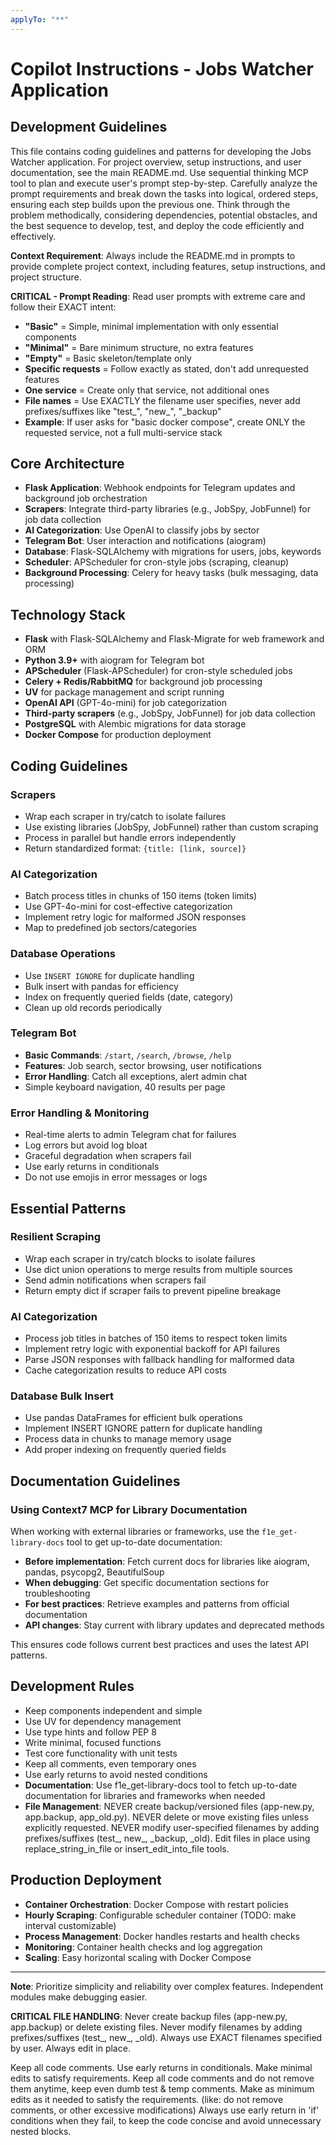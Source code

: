 ```yaml
---
applyTo: "**"
---
```


# Copilot Instructions - Jobs Watcher Application

## Development Guidelines

This file contains coding guidelines and patterns for developing the Jobs Watcher application. For project overview, setup instructions, and user documentation, see the main README.md.
Use sequential thinking MCP tool to plan and execute user's prompt step-by-step. 
Carefully analyze the prompt requirements and break down the tasks into logical, ordered steps, ensuring each step builds upon the previous one. 
Think through the problem methodically, considering dependencies, potential obstacles, and the best sequence to develop, test, and deploy the code efficiently and effectively.

**Context Requirement**: Always include the README.md in prompts to provide complete project context, including features, setup instructions, and project structure.

**CRITICAL - Prompt Reading**: Read user prompts with extreme care and follow their EXACT intent:
- **"Basic"** = Simple, minimal implementation with only essential components
- **"Minimal"** = Bare minimum structure, no extra features
- **"Empty"** = Basic skeleton/template only
- **Specific requests** = Follow exactly as stated, don't add unrequested features
- **One service** = Create only that service, not additional ones
- **File names** = Use EXACTLY the filename user specifies, never add prefixes/suffixes like "test_", "new_", "_backup"
- **Example**: If user asks for "basic docker compose", create ONLY the requested service, not a full multi-service stack

## Core Architecture
- **Flask Application**: Webhook endpoints for Telegram updates and background job orchestration
- **Scrapers**: Integrate third-party libraries (e.g., JobSpy, JobFunnel) for job data collection
- **AI Categorization**: Use OpenAI to classify jobs by sector
- **Telegram Bot**: User interaction and notifications (aiogram)
- **Database**: Flask-SQLAlchemy with migrations for users, jobs, keywords
- **Scheduler**: APScheduler for cron-style jobs (scraping, cleanup)
- **Background Processing**: Celery for heavy tasks (bulk messaging, data processing)

## Technology Stack
- **Flask** with Flask-SQLAlchemy and Flask-Migrate for web framework and ORM
- **Python 3.9+** with aiogram for Telegram bot
- **APScheduler** (Flask-APScheduler) for cron-style scheduled jobs
- **Celery + Redis/RabbitMQ** for background job processing
- **UV** for package management and script running
- **OpenAI API** (GPT-4o-mini) for job categorization
- **Third-party scrapers** (e.g., JobSpy, JobFunnel) for job data collection
- **PostgreSQL** with Alembic migrations for data storage
- **Docker Compose** for production deployment

## Coding Guidelines

### Scrapers
- Wrap each scraper in try/catch to isolate failures
- Use existing libraries (JobSpy, JobFunnel) rather than custom scraping
- Process in parallel but handle errors independently
- Return standardized format: `{title: [link, source]}`

### AI Categorization
- Batch process titles in chunks of 150 items (token limits)
- Use GPT-4o-mini for cost-effective categorization
- Implement retry logic for malformed JSON responses
- Map to predefined job sectors/categories

### Database Operations
- Use `INSERT IGNORE` for duplicate handling
- Bulk insert with pandas for efficiency
- Index on frequently queried fields (date, category)
- Clean up old records periodically

### Telegram Bot
- **Basic Commands**: `/start`, `/search`, `/browse`, `/help`
- **Features**: Job search, sector browsing, user notifications
- **Error Handling**: Catch all exceptions, alert admin chat
- Simple keyboard navigation, 40 results per page

### Error Handling & Monitoring
- Real-time alerts to admin Telegram chat for failures
- Log errors but avoid log bloat
- Graceful degradation when scrapers fail
- Use early returns in conditionals
- Do not use emojis in error messages or logs

## Essential Patterns

### Resilient Scraping
- Wrap each scraper in try/catch blocks to isolate failures
- Use dict union operations to merge results from multiple sources
- Send admin notifications when scrapers fail
- Return empty dict if scraper fails to prevent pipeline breakage

### AI Categorization
- Process job titles in batches of 150 items to respect token limits
- Implement retry logic with exponential backoff for API failures
- Parse JSON responses with fallback handling for malformed data
- Cache categorization results to reduce API costs

### Database Bulk Insert
- Use pandas DataFrames for efficient bulk operations
- Implement INSERT IGNORE pattern for duplicate handling
- Process data in chunks to manage memory usage
- Add proper indexing on frequently queried fields

## Documentation Guidelines

### Using Context7 MCP for Library Documentation
When working with external libraries or frameworks, use the `f1e_get-library-docs` tool to get up-to-date documentation:

- **Before implementation**: Fetch current docs for libraries like aiogram, pandas, psycopg2, BeautifulSoup
- **When debugging**: Get specific documentation sections for troubleshooting
- **For best practices**: Retrieve examples and patterns from official documentation
- **API changes**: Stay current with library updates and deprecated methods

This ensures code follows current best practices and uses the latest API patterns.

## Development Rules
- Keep components independent and simple
- Use UV for dependency management
- Use type hints and follow PEP 8
- Write minimal, focused functions
- Test core functionality with unit tests
- Keep all comments, even temporary ones
- Use early returns to avoid nested conditions
- **Documentation**: Use f1e_get-library-docs tool to fetch up-to-date documentation for libraries and frameworks when needed
- **File Management**: NEVER create backup/versioned files (app-new.py, app.backup, app_old.py). NEVER delete or move existing files unless explicitly requested. NEVER modify user-specified filenames by adding prefixes/suffixes (test_, new_, _backup, _old). Edit files in place using replace_string_in_file or insert_edit_into_file tools.

## Production Deployment
- **Container Orchestration**: Docker Compose with restart policies
- **Hourly Scraping**: Configurable scheduler container (TODO: make interval customizable)
- **Process Management**: Docker handles restarts and health checks
- **Monitoring**: Container health checks and log aggregation
- **Scaling**: Easy horizontal scaling with Docker Compose

---

**Note**: Prioritize simplicity and reliability over complex features. Independent modules make debugging easier.

**CRITICAL FILE HANDLING**: Never create backup files (app-new.py, app.backup) or delete existing files. Never modify filenames by adding prefixes/suffixes (test_, new_, _old). Always use EXACT filenames specified by user. Always edit in place.

Keep all code comments. Use early returns in conditionals. Make minimal edits to satisfy requirements.
Keep all code comments and do not remove them anytime, keep even dumb test & temp comments.
Make as minimum edits as it needed to satisfy the requirements. (like: do not remove comments, or other excessive modifications)
Always use early return in 'if' conditions when they fail, to keep the code concise and avoid unnecessary nested blocks.